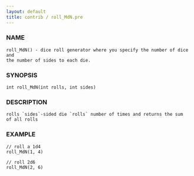 ```yaml
---
layout: default
title: contrib / roll_MdN.pre
---
```


### NAME

    roll_MdN() - dice roll generator where you specify the number of dice and
    the number of sides to each die.

### SYNOPSIS

    int roll_MdN(int rolls, int sides)

### DESCRIPTION

    rolls `sides`-sided die `rolls` number of times and returns the sum
    of all rolls

### EXAMPLE

    // roll a 1d4
    roll_MdN(1, 4)

    // roll 2d6
    roll_MdN(2, 6)
